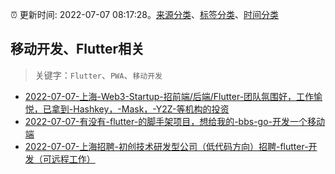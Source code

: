:alarm_clock: 更新时间: 2022-07-07 08:17:28。[来源分类](../README.md)、[标签分类](../TAGS.md)、[时间分类](../TIMELINE.md)

## 移动开发、Flutter相关


> 关键字：`Flutter`、`PWA`、`移动开发`



- [2022-07-07-上海-Web3-Startup-招前端/后端/Flutter-团队氛围好，工作愉悦，已拿到-Hashkey，-Mask，-Y2Z-等机构的投资](https://www.v2ex.com/t/864675) 
- [2022-07-07-有没有-flutter-的脚手架项目，想给我的-bbs-go-开发一个移动端](https://www.v2ex.com/t/864673) 
- [2022-07-07-上海招聘-初创技术研发型公司（低代码方向）招聘-flutter-开发（可远程工作）](https://www.v2ex.com/t/864659) 